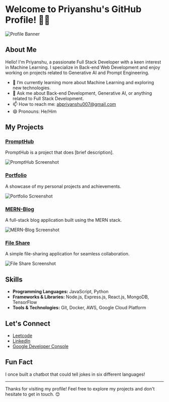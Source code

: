 # Welcome to Priyanshu's GitHub Profile! 👨‍💻

![Profile Banner](https://example.com/banner-image.png)

## About Me

Hello! I'm Priyanshu, a passionate Full Stack Developer with a keen interest in Machine Learning. I specialize in Back-end Web Development and enjoy working on projects related to Generative AI and Prompt Engineering.

- 🌱 I’m currently learning more about Machine Learning and exploring new technologies.
- 💬 Ask me about Back-end Development, Generative AI, or anything related to Full Stack Development.
- 📫 How to reach me: abpriyanshu007@gmail.com
- 😄 Pronouns: He/Him

## My Projects

### [PromptHub](link-to-prompthub)
PromptHub is a project that does [brief description].

![PromptHub Screenshot](https://example.com/prompthub-screenshot.png)

### [Portfolio](link-to-portfolio)
A showcase of my personal projects and achievements.

![Portfolio Screenshot](https://example.com/portfolio-screenshot.png)

### [MERN-Blog](link-to-mern-blog)
A full-stack blog application built using the MERN stack.

![MERN-Blog Screenshot](https://example.com/mern-blog-screenshot.png)

### [File Share](link-to-file-share)
A simple file-sharing application for seamless collaboration.

![File Share Screenshot](https://example.com/file-share-screenshot.png)

## Skills

- **Programming Languages:** JavaScript, Python
- **Frameworks & Libraries:** Node.js, Express.js, React.js, MongoDB, TensorFlow
- **Tools & Technologies:** Git, Docker, AWS, Google Cloud Platform

## Let's Connect

- [Leetcode](https://leetcode.com/Priyanshu085/)
- [LinkedIn](https://www.linkedin.com/in/Priyanshu085/)
- [Google Developer Console](https://console.developers.google.com/project/Priyanshu085)

## Fun Fact

I once built a chatbot that could tell jokes in six different languages!

---

Thanks for visiting my profile! Feel free to explore my projects and don't hesitate to get in touch. 😊
